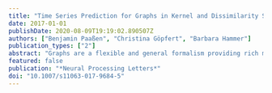 ```yaml
---
title: "Time Series Prediction for Graphs in Kernel and Dissimilarity Spaces"
date: 2017-01-01
publishDate: 2020-08-09T19:19:02.890507Z
authors: ["Benjamin Paaßen", "Christina Göpfert", "Barbara Hammer"]
publication_types: ["2"]
abstract: "Graphs are a flexible and general formalism providing rich models in various important domains, such as distributed computing, intelligent tutoring systems or social network analysis. In many cases, such models need to take changes in the graph structure into account, that is, changes in the number of nodes or in the graph connectivity. Predicting such changes within graphs can be expected to yield important insight with respect to the underlying dynamics, e.g. with respect to user behaviour. However, predictive techniques in the past have almost exclusively focused on single edges or nodes. In this contribution, we attempt to predict the future state of a graph as a whole. We propose to phrase time series prediction as a regression problem and apply dissimilarity- or kernel-based regression techniques, such as 1-nearest neighbor, kernel regression and Gaussian process regression, which can be applied to graphs via graph kernels. The output of the regression is a point embedded in a pseudo-Euclidean space, which can be analyzed using subsequent dissimilarity- or kernel-based processing methods. We discuss strategies to speed up Gaussian Processes regression from cubic to linear time and evaluate our approach on two well-established theoretical models of graph evolution as well as two real data sets from the domain of intelligent tutoring systems. We find that simple regression methods, such as kernel regression, are sufficient to capture the dynamics in the theoretical models, but that Gaussian process regression significantly improves the prediction error for real-world data."
featured: false
publication: "*Neural Processing Letters*"
doi: "10.1007/s11063-017-9684-5"
---
```


